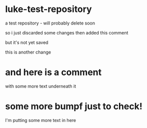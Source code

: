 # luke-test-repository
a test repository - will probably delete soon

so i just discarded some changes then added this comment

but it's not yet saved

this is another change

# and here is a comment

with some more text underneath it

# some more bumpf just to check!

I'm putting some more text in here
